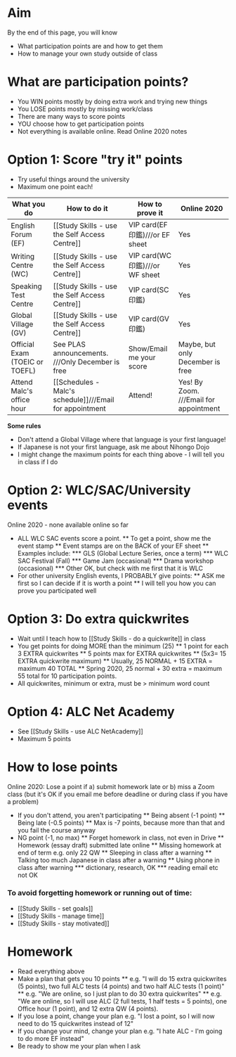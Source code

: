 # Aim
By the end of this page, you will know
* What participation points are and how to get them
* How to manage your own study outside of class

# What are participation points?
* You WIN points mostly by doing extra work and trying new things
* You LOSE points mostly by missing work/class 
* There are many ways to score points 
* YOU choose how to get participation points
* Not everything is available online. Read <red>Online 2020 </red> notes

# Option 1: Score "try it" points
* Try useful things around the university
* Maximum one point each!

What you do                     |How to do it                                   |How to prove it 					|<red>Online 2020</red>
--------------------------------|---------------                                |----------------					|-------------------------
English Forum (EF)              |[[Study Skills - use the Self Access Centre]]  |VIP card(EF 印鑑)///or EF sheet		|Yes
Writing Centre (WC)             |[[Study Skills - use the Self Access Centre]]  |VIP card(WC 印鑑)///or WF sheet 	|Yes
Speaking Test Centre            |[[Study Skills - use the Self Access Centre]]  |VIP card(SC 印鑑)                	|Yes
Global Village (GV)             |[[Study Skills - use the Self Access Centre]]  |VIP card(GV 印鑑)                	|Yes
Official Exam (TOEIC or TOEFL)  |See PLAS announcements. ///Only December is free  |Show/Email me your score 		|Maybe, but only December is free
Attend Malc's office hour       |[[Schedules - Malc's schedule]]///Email for appointment |Attend! 					|Yes! By Zoom. ///Email for appointment

__Some rules__
* Don't attend a Global Village where that language is your first language!
* If Japanese is not your first language, ask me about Nihongo Dojo
* I might change the maximum points for each thing above - I will tell you in class if I do


# Option 2: WLC/SAC/University events 
<red> Online 2020 - none available online so far</red>
* ALL WLC SAC events score a point. 
** To get a point, show me the event stamp 
** Event stamps are on the BACK of your EF sheet
** Examples include:
*** GLS (Global Lecture Series, once a term)
*** WLC SAC Festival (Fall)
*** Game Jam (occasional)
*** Drama workshop (occasional)
*** Other OK, but check with me first that it is WLC
* For other university English events, I PROBABLY give points:
** ASK me first so I can decide if it is worth a point 
** I will tell you how you can prove you participated well

# Option 3: Do extra quickwrites
* Wait until I teach how to [[Study Skills - do a quickwrite]] in class
* You get points for doing MORE than the minimum (25)
** 1 point for each 3 EXTRA quickwrites
** 5 points max for EXTRA quickwrites
** (5x3= 15 EXTRA quickwrite maximum)
** Usually, 25 NORMAL + 15 EXTRA = maximum 40 TOTAL
** <red> Spring 2020, 25 normal + 30 extra = maximum 55 total for 10 participation points. </red>
* All quickwrites, minimum or extra, must be > minimum word count

# Option 4: ALC Net Academy
* See [[Study Skills - use ALC NetAcademy]]
* Maximum 5 points

# How to lose points
<red> Online 2020: Lose a point if a) submit homework late or b) miss a Zoom class (but it's OK if you email me before deadline or during class if you have a problem)</red>
* If you don't attend, you aren't participating 
** Being absent (-1 point)
** Being late (-0.5 points)
** Max is -7 points, because more than that and you fail the course anyway
* NG point (-1, no max)
** Forget homework in class, not even in Drive
** Homework (essay draft) submitted late online
** Missing homework at end of term e.g. only 22 QW
** Sleeping in class after a warning
** Talking too much Japanese in class after a warning
** Using phone in class after warning
*** dictionary, research, OK
*** reading email etc not OK


### To avoid forgetting homework or running out of time:
* [[Study Skills - set goals]]
* [[Study Skills - manage time]]
* [[Study Skills - stay motivated]]


# Homework 
* Read everything above
* Make a plan that gets you 10 points
** e.g. "I will do 15 extra quickwrites (5 points), two full ALC tests (4 points) and two half ALC tests (1 point)"
** e.g. "We are online, so I just plan to do 30 extra quickwrites"
** e.g. "We are online, so I will use ALC (2 full tests, 1 half tests = 5 points), one Office hour (1 point), and 12 extra QW (4 points). 
* If you lose a point, change your plan e.g. "I lost a point, so I will now need to do 15 quickwrites instead of 12"
* If you change your mind, change your plan e.g. "I hate ALC - I'm going to do more EF instead"
* Be ready to show me your plan when I ask

